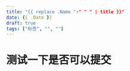 ```yaml
---
title: "{{ replace .Name "-" " " | title }}"
date: {{ .Date }}
draft: true
tags: ["标签", "", ""]
---
```


# 测试一下是否可以提交
